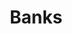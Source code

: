 ---
title: 'Banks'
breadcrumb_title: "Banks"
layout: 'block'
meta_title: 'Banks - MultiSafepay Docs'
meta_description: "Sign up. Build and test your payments integration. Explore our products and services. Use our API Reference, SDKs, and wrappers. Get support."
logo: '/svgs/Banks.svg'
short_description: 'Accept payments on your website from a wide range of well known banking solutions.'
weight: 10
---